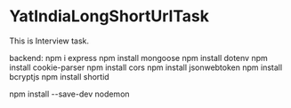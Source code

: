# YatIndiaLongShortUrlTask
This is Interview task.


backend:
npm i express
npm install mongoose
npm install dotenv
npm install cookie-parser
npm install cors
npm install jsonwebtoken
npm install bcryptjs
npm install shortid 

npm install --save-dev nodemon